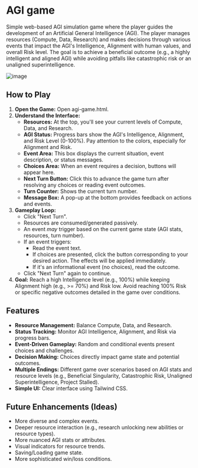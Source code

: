 # AGI game

Simple web-based AGI simulation game where the player guides the development of an Artificial General Intelligence (AGI). The player manages resources (Compute, Data, Research) and makes decisions through various events that impact the AGI's Intelligence, Alignment with human values, and overall Risk level. The goal is to achieve a beneficial outcome (e.g., a highly intelligent and aligned AGI) while avoiding pitfalls like catastrophic risk or an unaligned superintelligence.

![image](https://github.com/user-attachments/assets/940699e5-8296-49c6-9729-afe66f8a1658)

## How to Play

1.  **Open the Game:** Open agi-game.html.
2.  **Understand the Interface:**
    * **Resources:** At the top, you'll see your current levels of Compute, Data, and Research.
    * **AGI Status:** Progress bars show the AGI's Intelligence, Alignment, and Risk Level (0-100%). Pay attention to the colors, especially for Alignment and Risk.
    * **Event Area:** This box displays the current situation, event description, or status messages.
    * **Choices Area:** When an event requires a decision, buttons will appear here.
    * **Next Turn Button:** Click this to advance the game turn after resolving any choices or reading event outcomes.
    * **Turn Counter:** Shows the current turn number.
    * **Message Box:** A pop-up at the bottom provides feedback on actions and events.
3.  **Gameplay Loop:**
    * Click "Next Turn".
    * Resources are consumed/generated passively.
    * An event *may* trigger based on the current game state (AGI stats, resources, turn number).
    * If an event triggers:
        * Read the event text.
        * If choices are presented, click the button corresponding to your desired action. The effects will be applied immediately.
        * If it's an informational event (no choices), read the outcome.
    * Click "Next Turn" again to continue.
4.  **Goal:** Reach a high Intelligence level (e.g., 100%) while keeping Alignment high (e.g., >= 70%) and Risk low. Avoid reaching 100% Risk or specific negative outcomes detailed in the game over conditions.

## Features

* **Resource Management:** Balance Compute, Data, and Research.
* **Status Tracking:** Monitor AGI Intelligence, Alignment, and Risk via progress bars.
* **Event-Driven Gameplay:** Random and conditional events present choices and challenges.
* **Decision Making:** Choices directly impact game state and potential outcomes.
* **Multiple Endings:** Different game over scenarios based on AGI stats and resource levels (e.g., Beneficial Singularity, Catastrophic Risk, Unaligned Superintelligence, Project Stalled).
* **Simple UI:** Clear interface using Tailwind CSS.

## Future Enhancements (Ideas)

* More diverse and complex events.
* Deeper resource interaction (e.g., research unlocking new abilities or resource types).
* More nuanced AGI stats or attributes.
* Visual indicators for resource trends.
* Saving/Loading game state.
* More sophisticated win/loss conditions.
